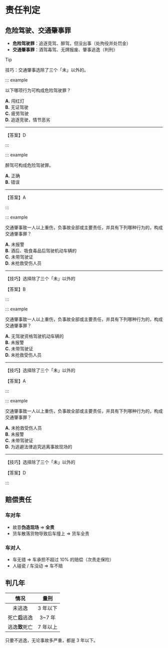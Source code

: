 # 责任判定

## 危险驾驶、交通肇事罪

- **危险驾驶罪**：追逐竞驾、醉驾，但没出事（处拘役并处罚金）
- **交通肇事罪**：酒驾毒驾、无牌报废、肇事逃逸（判刑）

> [!tip]
>
> 技巧：交通肇事选除了三个「未」以外的。

::: example

以下哪项行为可构成危险驾驶罪？

**A.** 闯红灯<br/>
**B.** 无证驾驶<br/>
**C.** 疲劳驾驶<br/>
**D.** 追逐竞驶，情节恶劣

---

【答案】D

:::

::: example

醉驾可构成危险驾驶罪。

**A.** 正确<br/>
**B.** 错误

---

【答案】A

:::

::: example

交通肇事致一人以上重伤，负事故全部或主要责任，并具有下列哪种行为的，构成交通肇事罪？

**A.** 未报警<br/>
**B.** 酒后、吸食毒品后驾驶机动车辆的<br/>
**C.** 未带驾驶证<br/>
**D.** 未抢救受伤人员

---

【技巧】选择除了三个「未」以外的

【答案】B

:::

::: example

交通肇事致一人以上重伤，负事故全部或主要责任，并具有下列哪种行为的，构成交通肇事罪？

**A.** 无驾驶资格驾驶机动车辆的<br/>
**B.** 未报警<br/>
**C.** 未带驾驶证<br/>
**D.** 未抢救受伤人员

---

【技巧】选择除了三个「未」以外的

【答案】A

:::

::: example

交通肇事致一人以上重伤，负事故全部或主要责任，并具有下列哪种行为的，构成交通肇事罪？

**A.** 未抢救受伤人员<br/>
**B.** 未报警<br/>
**C.** 未带驾驶证<br/>
**D.** 为逃避法律追究逃离事故现场的

---

【技巧】选择除了三个「未」以外的

【答案】D

:::

## 赔偿责任

### 车对车

- 故意**伪造现场** $\Rightarrow$ **全责**
- 货车散落货物导致后车撞上 $\Rightarrow$ 货车全责

### 车对人

- 车无错 $\Rightarrow$ 车承担不超过 10% 的赔偿（次责走保险）
- 人碰瓷 / 车没动 $\Rightarrow$ 车不赔

## 判几年

|      情况      |   量刑   |
| :------------: | :------: |
|     未逃逸     | 3 年以下 |
| 死亡**后**逃逸 |  3~7 年  |
| 逃逸**致**死亡 | 7 年以上 |

只要不逃逸，无论事故多严重，都是 3 年以下。
